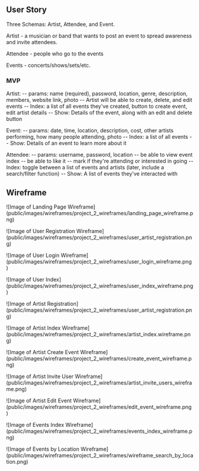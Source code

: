 ## User Story

Three Schemas: Artist, Attendee, and Event.

Artist - a musician or band that wants to post an event to spread awareness and invite attendees.

Attendee - people who go to the events

Events - concerts/shows/sets/etc.

### MVP

Artist:
-- params: name (required), password, location, genre, description, members, website link, photo
-- Artist will be able to create, delete, and edit events
-- Index: a list of all events they've created, button to create event, edit artist details
-- Show: Details of the event, along with an edit and delete button

Event:
-- params: date, time, location, description, cost, other artists performing, how many people attending, photo
-- Index: a list of all events
-- Show: Details of an event to learn more about it

Attendee:
-- params: username, password, location
-- be able to view event index
-- be able to like it
-- mark if they're attending or interested in going
-- Index: toggle between a list of events and artists (later, include a search/filter function)
-- Show: A list of events they've interacted with

## Wireframe

![Image of Landing Page Wireframe]
(public/images/wireframes/project_2_wireframes/landing_page_wireframe.png)

![Image of User Registration Wireframe]
(public/images/wireframes/project_2_wireframes/user_artist_registration.png)

![Image of User Login Wireframe]
(public/images/wireframes/project_2_wireframes/user_login_wireframe.png)

![Image of User Index]
(public/images/wireframes/project_2_wireframes/user_index_wireframe.png)

![Image of Artist Registration]
(public/images/wireframes/project_2_wireframes/user_artist_registration.png)

![Image of Artist Index Wireframe]
(public/images/wireframes/project_2_wireframes/artist_index.wireframe.png)

![Image of Artist Create Event Wireframe]
(public/images/wireframes/project_2_wireframes/create_event_wireframe.png)

![Image of Artist Invite User Wireframe]
(public/images/wireframes/project_2_wireframes/artist_invite_users_wireframe.png)

![Image of Artist Edit Event Wireframe]
(public/images/wireframes/project_2_wireframes/edit_event_wireframe.png)

![Image of Events Index Wireframe]
(public/images/wireframes/project_2_wireframes/events_index_wireframe.png)

![Image of Events by Location Wireframe]
(public/images/wireframes/project_2_wireframes/wireframe_search_by_location.png)
